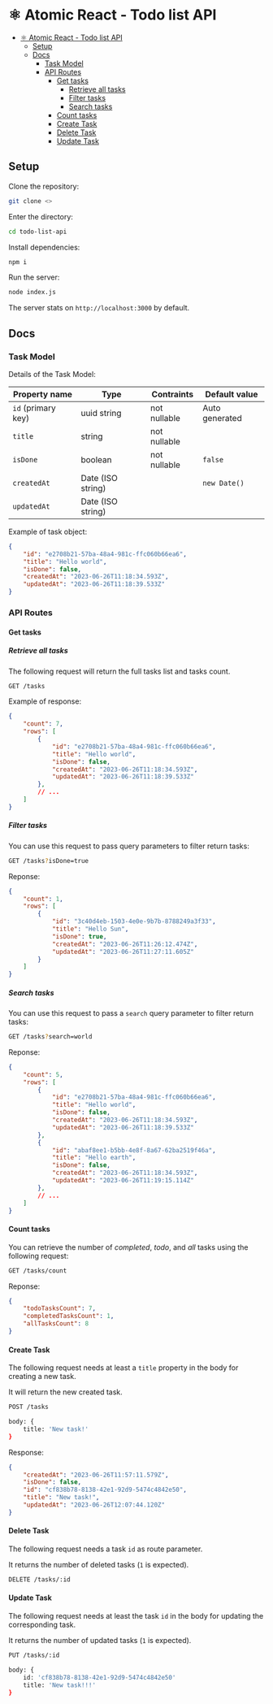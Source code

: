 # ⚛️ Atomic React - Todo list API

-   [⚛️ Atomic React - Todo list API](#️-atomic-react---todo-list-api)
    -   [Setup](#setup)
    -   [Docs](#docs)
        -   [Task Model](#task-model)
        -   [API Routes](#api-routes)
            -   [Get tasks](#get-tasks)
                -   [Retrieve all tasks](#retrieve-all-tasks)
                -   [Filter tasks](#filter-tasks)
                -   [Search tasks](#search-tasks)
            -   [Count tasks](#count-tasks)
            -   [Create Task](#create-task)
            -   [Delete Task](#delete-task)
            -   [Update Task](#update-task)

## Setup

Clone the repository:

```bash
git clone <>
```

Enter the directory:

```bash
cd todo-list-api
```

Install dependencies:

```bash
npm i
```

Run the server:

```bash
node index.js
```

The server stats on `http://localhost:3000` by default.

## Docs

### Task Model

Details of the Task Model:

<table>
    <thead>
        <tr>
            <th>
                Property name
            </th>
            <th>
                Type
            </th>
            <th>
                Contraints
            </th>
            <th>
                Default value
            </th>
        </tr>
    </thead>
    <tbody>
        <tr>
            <td>
                <code>id</code> (primary key)
            </td>
            <td>
                uuid string
            </td>
            <td>
                not nullable
            </td>
            <td>
                Auto generated
            </td>
        </tr>
         <tr>
            <td>
                <code>title</code>
            </td>
            <td>
                string
            </td>
            <td>
                not nullable
            </td>
            <td></td>
        </tr>
         <tr>
            <td>
                <code>isDone</code>
            </td>
            <td>
                boolean
            </td>
            <td>
                not nullable
            </td>
            <td>
                <code>false</code>
            </td>
        </tr>
         <tr>
            <td>
                <code>createdAt</code>
            </td>
            <td>
                Date (ISO string)
            </td>
            <td></td>
            <td>
                <code>new Date()</code>
            </td>
        </tr>
         <tr>
            <td>
                <code>updatedAt</code>
            </td>
            <td>
                Date (ISO string)
            </td>
            <td></td>
            <td></td>
        </tr>
    </tbody>
</table>

Example of task object:

```json
{
	"id": "e2708b21-57ba-48a4-981c-ffc060b66ea6",
	"title": "Hello world",
	"isDone": false,
	"createdAt": "2023-06-26T11:18:34.593Z",
	"updatedAt": "2023-06-26T11:18:39.533Z"
}
```

### API Routes

#### Get tasks

##### Retrieve all tasks

The following request will return the full tasks list and tasks count.

```bash
GET /tasks
```

Example of response:

```json
{
    "count": 7,
    "rows": [
        {
            "id": "e2708b21-57ba-48a4-981c-ffc060b66ea6",
            "title": "Hello world",
            "isDone": false,
            "createdAt": "2023-06-26T11:18:34.593Z",
            "updatedAt": "2023-06-26T11:18:39.533Z"
        },
		// ...
    ]
}
```

##### Filter tasks

You can use this request to pass query parameters to filter return tasks:

```bash
GET /tasks?isDone=true
```

Reponse:

```json
{
    "count": 1,
    "rows": [
        {
            "id": "3c40d4eb-1503-4e0e-9b7b-8788249a3f33",
            "title": "Hello Sun",
            "isDone": true,
            "createdAt": "2023-06-26T11:26:12.474Z",
            "updatedAt": "2023-06-26T11:27:11.605Z"
        }
    ]
}
```

##### Search tasks

You can use this request to pass a `search` query parameter to filter return tasks:

```bash
GET /tasks?search=world
```

Reponse:

```json
{
    "count": 5,
    "rows": [
        {
            "id": "e2708b21-57ba-48a4-981c-ffc060b66ea6",
            "title": "Hello world",
            "isDone": false,
            "createdAt": "2023-06-26T11:18:34.593Z",
            "updatedAt": "2023-06-26T11:18:39.533Z"
        },
        {
            "id": "abaf8ee1-b5bb-4e8f-8a67-62ba2519f46a",
            "title": "Hello earth",
            "isDone": false,
            "createdAt": "2023-06-26T11:18:34.593Z",
            "updatedAt": "2023-06-26T11:19:15.114Z"
        },
        // ...
    ]
}
```

#### Count tasks

You can retrieve the number of _completed_, _todo_, and _all_ tasks using the following request:

```bash
GET /tasks/count
```

Reponse:

```json
{
    "todoTasksCount": 7,
    "completedTasksCount": 1,
    "allTasksCount": 8
}
```

#### Create Task

The following request needs at least a `title` property in the body for creating a new task.

It will return the new created task.

```bash
POST /tasks

body: {
	title: 'New task!'
}
```

Response:

```json
{
    "createdAt": "2023-06-26T11:57:11.579Z",
    "isDone": false,
    "id": "cf838b78-8138-42e1-92d9-5474c4842e50",
    "title": "New task!",
    "updatedAt": "2023-06-26T12:07:44.120Z"
}
```

#### Delete Task

The following request needs a task `id` as route parameter.

It returns the number of deleted tasks (`1` is expected).

```bash
DELETE /tasks/:id
```

#### Update Task

The following request needs at least the task `id` in the body for updating the corresponding task.

It returns the number of updated tasks (`1` is expected).

```bash
PUT /tasks/:id

body: {
	id: 'cf838b78-8138-42e1-92d9-5474c4842e50'
	title: 'New task!!!'
}
```
